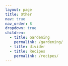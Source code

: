 ```yaml
---
layout: page
title: Other
nav: true
nav_order: 8
dropdown: true
children:
  - title: Gardening
    permalink: /gardening/
  - title: divider
  - title: Recipes
    permalink: /recipes/
---
```

